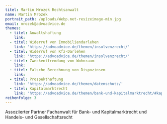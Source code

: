 ```yaml
---
titel: Martin Mrozek Rechtsanwalt
name: Martin Mrozek
portrait_path: /uploads/Webp.net-resizeimage-min.jpg
email: mrozek@advoadvice.de
themes:
  - titel: Anwaltshaftung
    link:
  - titel: Widerruf von Immobiliendarlehen
    link: 'https://advoadvice.de/themen/insolvenzrecht/'
  - titel: Widerruf von Kfz-Darlehen
    link: 'https://advoadvice.de/themen/insolvenzrecht/'
  - titel: Zweckentfremdung von Wohnraum
    link:
  - titel: Falsche Berechnung von Dispozinsen
    link:
  - titel: Prospekthaftung
    link: 'https://advoadvice.de/themen/datenschutz/'
  - titel: Kapitalmarktrecht
    link: 'https://advoadvice.de/themen/bank-und-kapitalmarktrecht/#kapitalmarktrecht'
reihenfolge: 3
---
```


Assoziierter Partner Fachanwalt f&uuml;r Bank- und Kapitalmarktrecht und Handels- und Gesellschaftsrecht
